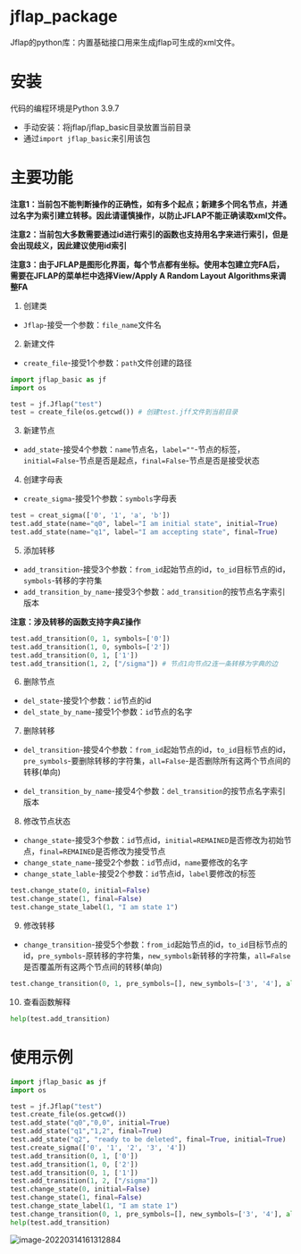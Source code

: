 # jflap_package

Jflap的python库：内置基础接口用来生成jflap可生成的xml文件。

# 安装

代码的编程环境是Python 3.9.7

- 手动安装：将jflap/jflap_basic目录放置当前目录
- 通过`import jflap_basic`来引用该包

# 主要功能

**注意1：当前包不能判断操作的正确性，如有多个起点；新建多个同名节点，并通过名字为索引建立转移。因此请谨慎操作，以防止JFLAP不能正确读取xml文件。**

**注意2：当前包大多数需要通过id进行索引的函数也支持用名字来进行索引，但是会出现歧义，因此建议使用id索引**

**注意3：由于JFLAP是图形化界面，每个节点都有坐标。使用本包建立完FA后，需要在JFLAP的菜单栏中选择View/Apply A Random Layout Algorithms来调整FA**

1. 创建类

- `Jflap`-接受一个参数：`file_name`文件名

2. 新建文件

- `create_file`-接受1个参数：`path`文件创建的路径

```python
import jflap_basic as jf
import os

test = jf.Jflap("test")
test = create_file(os.getcwd()) # 创建test.jff文件到当前目录
```

3. 新建节点

- `add_state`-接受4个参数：`name`节点名，`label=""`-节点的标签，`initial=False`-节点是否是起点，`final=False`-节点是否是接受状态

4. 创建字母表

- `create_sigma`-接受1个参数：`symbols`字母表

```python
test = creat_sigma(['0', '1', 'a', 'b'])
test.add_state(name="q0", label="I am initial state", initial=True)
test.add_state(name="q1", label="I am accepting state", final=True)
```

5. 添加转移 

- `add_transition`-接受3个参数：`from_id`起始节点的id，`to_id`目标节点的id，`symbols`-转移的字符集
- `add_transition_by_name`-接受3个参数：`add_transition`的按节点名字索引版本

**注意：涉及转移的函数支持字典$\Sigma$操作**

```python
test.add_transition(0, 1, symbols=['0'])
test.add_transition(1, 0, symbols=['2'])
test.add_transition(0, 1, ['1'])
test.add_transition(1, 2, ["/sigma"]) # 节点1向节点2连一条转移为字典的边
```

6. 删除节点

- `del_state`-接受1个参数：`id`节点的id
- `del_state_by_name`-接受1个参数：`id`节点的名字

7. 删除转移

- `del_transition`-接受4个参数：`from_id`起始节点的id，`to_id`目标节点的id，`pre_symbols`-要删除转移的字符集，`all=False`-是否删除所有这两个节点间的转移(单向)

- `del_transition_by_name`-接受4个参数：`del_transition`的按节点名字索引版本

8. 修改节点状态

- `change_state`-接受3个参数：`id`节点id，`initial=REMAINED`是否修改为初始节点，`final=REMAINED`是否修改为接受节点
- `change_state_name`-接受2个参数：`id`节点id，`name`要修改的名字
- `change_state_lable`-接受2个参数：`id`节点id，`label`要修改的标签

```python
test.change_state(0, initial=False)
test.change_state(1, final=False)
test.change_state_label(1, "I am state 1")
```

9. 修改转移

- `change_transition`-接受5个参数：`from_id`起始节点的id，`to_id`目标节点的id，`pre_symbols`-原转移的字符集，`new_symbols`新转移的字符集，`all=False`是否覆盖所有这两个节点间的转移(单向)

```python
test.change_transition(0, 1, pre_symbols=[], new_symbols=['3', '4'], all=True)
```

10. 查看函数解释

```python
help(test.add_transition)
```

# 使用示例

```python
import jflap_basic as jf
import os

test = jf.Jflap("test")
test.create_file(os.getcwd())
test.add_state("q0","0,0", initial=True)
test.add_state("q1","1,2", final=True)
test.add_state("q2", "ready to be deleted", final=True, initial=True)
test.create_sigma(['0', '1', '2', '3', '4'])
test.add_transition(0, 1, ['0'])
test.add_transition(1, 0, ['2'])
test.add_transition(0, 1, ['1'])
test.add_transition(1, 2, ["/sigma"])
test.change_state(0, initial=False)
test.change_state(1, final=False)
test.change_state_label(1, "I am state 1")
test.change_transition(0, 1, pre_symbols=[], new_symbols=['3', '4'], all=True)
help(test.add_transition)
```

![image-20220314161312884](D:\Project\jflap_package\image\test.png)

